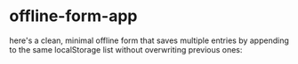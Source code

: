 # offline-form-app
here's a clean, minimal offline form that saves multiple entries by appending to the same localStorage list without overwriting previous ones:
